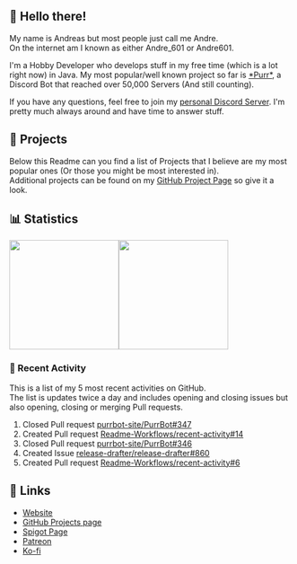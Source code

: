 <!-- Links -->
[purr]: https://purrbot.site
[discord]: https://discord.gg/6dazXp6
[website]: https://andre601.ch
[github]: https://andre601.ch/projects
[spigot]: https://www.spigotmc.org/resources/authors/56829/
[patreon]: https://patreon.com/andre_601
[ko-fi]: https://ko-fi.com/andre_601

## 👋 Hello there!
My name is Andreas but most people just call me Andre.  
On the internet am I known as either Andre_601 or Andre601.

I'm a Hobby Developer who develops stuff in my free time (which is a lot right now) in Java. My most popular/well known project so far is [\*Purr\*][purr], a Discord Bot that reached over 50,000 Servers (And still counting).

If you have any questions, feel free to join my [personal Discord Server][discord]. I'm pretty much always around and have time to answer stuff.

## 📁 Projects
Below this Readme can you find a list of Projects that I believe are my most popular ones (Or those you might be most interested in).  
Additional projects can be found on my [GitHub Project Page][github] so give it a look.

## 📊 Statistics
<img height="195px" src="https://github-readme-stats.vercel.app/api?username=Andre601&show_icons=true&hide_rank=true&title_color=3498db&bg_color=ffffff00&text_color=718096"><img height="195px" src="https://github-readme-stats.vercel.app/api/top-langs?username=Andre601&layout=compact&title_color=3498db&bg_color=ffffff00&text_color=718096">

### 📜 Recent Activity
This is a list of my 5 most recent activities on GitHub.  
The list is updates twice a day and includes opening and closing issues but also opening, closing or merging Pull requests.

<!--START_SECTION:activity-->
1. Closed Pull request [purrbot-site/PurrBot#347](https://github.com/purrbot-site/PurrBot/pull/347)
2. Created Pull request [Readme-Workflows/recent-activity#14](https://github.com/Readme-Workflows/recent-activity/pull/14)
3. Closed Pull request [purrbot-site/PurrBot#346](https://github.com/purrbot-site/PurrBot/pull/346)
4. Created Issue [release-drafter/release-drafter#860](https://github.com/release-drafter/release-drafter/issues/860)
5. Created Pull request [Readme-Workflows/recent-activity#6](https://github.com/Readme-Workflows/recent-activity/pull/6)
<!--END_SECTION:activity-->

## 🔗 Links
- [Website]
- [GitHub Projects page][github]
- [Spigot Page][spigot]
- [Patreon]
- [Ko-fi]
